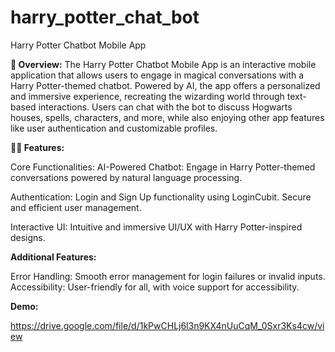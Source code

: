 # harry_potter_chat_bot

Harry Potter Chatbot Mobile App

**📖 Overview:**
The Harry Potter Chatbot Mobile App is an interactive mobile application that allows users to engage in magical conversations with a Harry Potter-themed chatbot. Powered by AI, the app offers a personalized and immersive experience, recreating the wizarding world through text-based interactions. Users can chat with the bot to discuss Hogwarts houses, spells, characters, and more, while also enjoying other app features like user authentication and customizable profiles.

**🧙‍♂️ Features:**

Core Functionalities: AI-Powered Chatbot: Engage in Harry Potter-themed conversations powered by natural language processing.

Authentication: Login and Sign Up functionality using LoginCubit.
Secure and efficient user management.

Interactive UI: Intuitive and immersive UI/UX with Harry Potter-inspired designs.

**Additional Features:**

Error Handling: Smooth error management for login failures or invalid inputs.
Accessibility: User-friendly for all, with voice support for accessibility.

**Demo:**

https://drive.google.com/file/d/1kPwCHLj6l3n9KX4nUuCqM_0Sxr3Ks4cw/view
